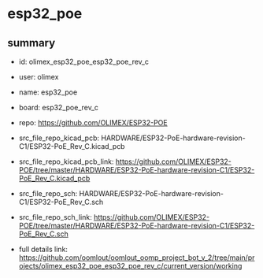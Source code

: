 # esp32_poe
 
## summary 
* id: olimex_esp32_poe_esp32_poe_rev_c
* user: olimex
* name: esp32_poe
* board: esp32_poe_rev_c
* repo: https://github.com/OLIMEX/ESP32-POE
* src_file_repo_kicad_pcb: HARDWARE/ESP32-PoE-hardware-revision-C1/ESP32-PoE_Rev_C.kicad_pcb
* src_file_repo_kicad_pcb_link: https://github.com/OLIMEX/ESP32-POE/tree/master/HARDWARE/ESP32-PoE-hardware-revision-C1/ESP32-PoE_Rev_C.kicad_pcb


* src_file_repo_sch: HARDWARE/ESP32-PoE-hardware-revision-C1/ESP32-PoE_Rev_C.sch
* src_file_repo_sch_link: https://github.com/OLIMEX/ESP32-POE/tree/master/HARDWARE/ESP32-PoE-hardware-revision-C1/ESP32-PoE_Rev_C.sch
* full details link: https://github.com/oomlout/oomlout_oomp_project_bot_v_2/tree/main/projects/olimex_esp32_poe_esp32_poe_rev_c/current_version/working  







